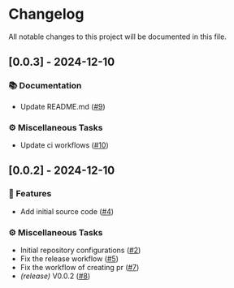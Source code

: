 # Changelog

All notable changes to this project will be documented in this file.

## [0.0.3] - 2024-12-10

### 📚 Documentation

- Update README.md ([#9](https://github.com/mato533/vitest-plugin-wdio-electron/pull/9))

### ⚙️ Miscellaneous Tasks

- Update ci workflows ([#10](https://github.com/mato533/vitest-plugin-wdio-electron/pull/10))

## [0.0.2] - 2024-12-10

### 🚀 Features

- Add initial source code ([#4](https://github.com/mato533/vitest-plugin-wdio-electron/pull/4))

### ⚙️ Miscellaneous Tasks

- Initial repository configurations ([#2](https://github.com/mato533/vitest-plugin-wdio-electron/pull/2))
- Fix the release workflow ([#5](https://github.com/mato533/vitest-plugin-wdio-electron/pull/5))
- Fix the workflow of creating pr ([#7](https://github.com/mato533/vitest-plugin-wdio-electron/pull/7))
- _(release)_ V0.0.2 ([#8](https://github.com/mato533/vitest-plugin-wdio-electron/pull/8))
